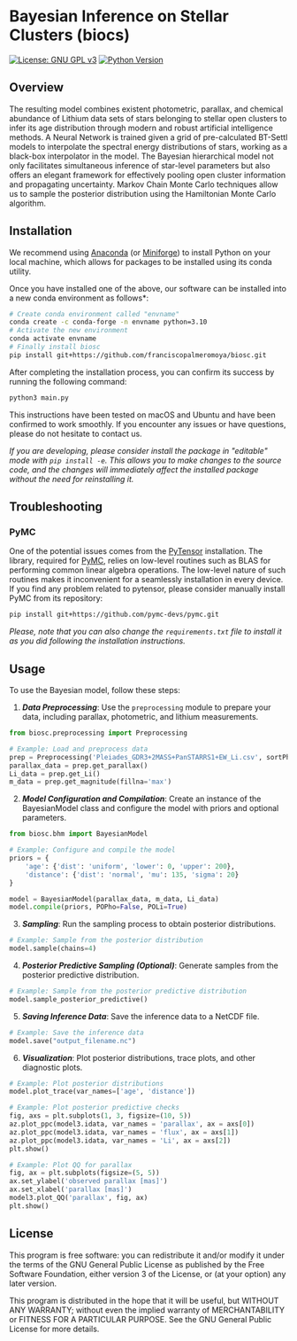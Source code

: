 # Bayesian Inference on Stellar Clusters (biocs)
[![License: GNU GPL v3](https://img.shields.io/badge/License-GPLv3-blue.svg)](https://www.gnu.org/licenses/gpl-3.0)
[![Python Version](https://img.shields.io/badge/python-%3E%3D3.9-blue.svg)](https://www.python.org/downloads/release)

## Overview
The resulting model combines existent photometric, parallax, and chemical abundance of Lithium data sets of stars belonging to stellar open clusters to infer its age distribution through modern and robust artificial intelligence methods. A Neural Network is trained given a grid of pre-calculated BT-Settl models to interpolate the spectral energy distributions of stars, working as a black-box interpolator in the model. The Bayesian hierarchical model not only facilitates simultaneous inference of star-level parameters but also offers an elegant framework for effectively pooling open cluster information and propagating uncertainty. Markov Chain Monte Carlo techniques allow us to sample the posterior distribution using the Hamiltonian Monte Carlo algorithm.

## Installation
We recommend using [Anaconda](https://www.anaconda.com/) (or [Miniforge](https://github.com/conda-forge/miniforge)) to install Python on your local machine, which allows for packages to be installed using its conda utility.

Once you have installed one of the above, our software can be installed into a new conda environment as follows*:
```bash
# Create conda environment called "envname"
conda create -c conda-forge -n envname python=3.10
# Activate the new environment
conda activate envname
# Finally install biosc
pip install git+https://github.com/franciscopalmeromoya/biosc.git
```
After completing the installation process, you can confirm its success by running the following command:
```bash
python3 main.py
```

This instructions have been tested on macOS and Ubuntu and have been confirmed to work smoothly. If you encounter any issues or have questions, please do not hesitate to contact us.

*If you are developing, please consider install the package in "editable" mode with `pip install -e`. This allows you to make changes to the source code, and the changes will immediately affect the installed package without the need for reinstalling it.*

## Troubleshooting
### PyMC
One of the potential issues comes from the [PyTensor](https://pytensor.readthedocs.io/en/latest/) installation. The library, required for [PyMC](https://www.pymc.io/welcome.html), relies on low-level routines such as BLAS for performing common linear algebra operations. The low-level nature of such routines makes it inconvenient for a seamlessly installation in every device. If you find any problem related to pytensor, please consider manually install PyMC from its repository:
```bash
pip install git+https://github.com/pymc-devs/pymc.git
```
*Please, note that you can also change the `requirements.txt` file to install it as you did following the installation instructions.*

## Usage
To use the Bayesian model, follow these steps:
1. ***Data Preprocessing***: Use the ``preprocessing`` module to prepare your data, including parallax, photometric, and lithium measurements.
```python
from biosc.preprocessing import Preprocessing

# Example: Load and preprocess data
prep = Preprocessing('Pleiades_GDR3+2MASS+PanSTARRS1+EW_Li.csv', sortPho=False)
parallax_data = prep.get_parallax()
Li_data = prep.get_Li()
m_data = prep.get_magnitude(fillna='max')
```
2. ***Model Configuration and Compilation***: Create an instance of the BayesianModel class and configure the model with priors and optional parameters.
```python
from biosc.bhm import BayesianModel

# Example: Configure and compile the model
priors = {
    'age': {'dist': 'uniform', 'lower': 0, 'upper': 200},
    'distance': {'dist': 'normal', 'mu': 135, 'sigma': 20}
}

model = BayesianModel(parallax_data, m_data, Li_data)
model.compile(priors, POPho=False, POLi=True)
```
3. ***Sampling***: Run the sampling process to obtain posterior distributions.
```python
# Example: Sample from the posterior distribution
model.sample(chains=4)
```
4. ***Posterior Predictive Sampling (Optional)***: Generate samples from the posterior predictive distribution.
```python
# Example: Sample from the posterior predictive distribution
model.sample_posterior_predictive()
```
5. ***Saving Inference Data***: Save the inference data to a NetCDF file.
```python
# Example: Save the inference data
model.save("output_filename.nc")
```
6. ***Visualization***: Plot posterior distributions, trace plots, and other diagnostic plots.
```python
# Example: Plot posterior distributions
model.plot_trace(var_names=['age', 'distance'])

# Example: Plot posterior predictive checks
fig, axs = plt.subplots(1, 3, figsize=(10, 5))
az.plot_ppc(model3.idata, var_names = 'parallax', ax = axs[0])
az.plot_ppc(model3.idata, var_names = 'flux', ax = axs[1])
az.plot_ppc(model3.idata, var_names = 'Li', ax = axs[2])
plt.show()

# Example: Plot QQ for parallax
fig, ax = plt.subplots(figsize=(5, 5))
ax.set_ylabel('observed parallax [mas]')
ax.set_xlabel('parallax [mas]')
model3.plot_QQ('parallax', fig, ax)
plt.show()
```

## License
This program is free software: you can redistribute it and/or modify it under the terms of the GNU General Public License as published by the Free Software Foundation, either version 3 of the License, or
(at your option) any later version.

This program is distributed in the hope that it will be useful, but WITHOUT ANY WARRANTY; without even the implied warranty of MERCHANTABILITY or FITNESS FOR A PARTICULAR PURPOSE.  See the GNU General Public License for more details.


